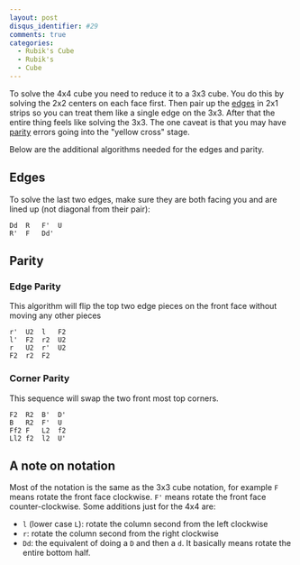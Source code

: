 ```yaml
---
layout: post
disqus_identifier: #29
comments: true
categories: 
  - Rubik's Cube
  - Rubik's
  - Cube
---
```


To solve the 4x4 cube you need to reduce it to a 3x3 cube.  You do this by
solving the 2x2 centers on each face first. Then pair up the [edges](#edges) in
2x1 strips so you can treat them like a single edge on the 3x3.  After that the
entire thing feels like solving the 3x3.  The one caveat is that you may have
[parity](#parity) errors going into the "yellow cross" stage.

Below are the additional algorithms needed for the edges and parity.

## Edges

To solve the last two edges, make sure they are both facing you and are lined
up (not diagonal from their pair):

```
Dd  R   F'  U
R'  F   Dd' 
```

## Parity

### Edge Parity

This algorithm will flip the top two edge pieces on the front face without
moving any other pieces

``` 
r'  U2  l   F2
l'  F2  r2  U2
r   U2  r'  U2
F2  r2  F2 
``` 

### Corner Parity

This sequence will swap the two front most top corners.

```
F2  R2  B'  D'
B   R2  F'  U
Ff2 F   L2  f2
Ll2 f2  l2  U'
```

## A note on notation

Most of the notation is the same as the 3x3 cube notation, for example `F`
means rotate the front face clockwise.  `F'` means rotate the front face
counter-clockwise.  Some additions just for the 4x4 are:

* `l` (lower case `L`):  rotate the column second from the left clockwise
* `r`: rotate the column second from the right clockwise
* `Dd`: the equivalent of doing a `D` and then a `d`.  It basically means
  rotate the entire bottom half.

